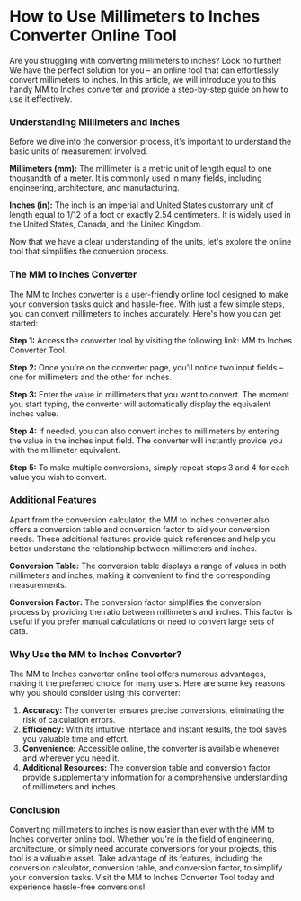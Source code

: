 How to Use Millimeters to Inches Converter Online Tool
======================================================

Are you struggling with converting millimeters to inches? Look no further! We have the perfect solution for you – an online tool that can effortlessly convert millimeters to inches. In this article, we will introduce you to this handy MM to Inches converter and provide a step-by-step guide on how to use it effectively.

### Understanding Millimeters and Inches

Before we dive into the conversion process, it's important to understand the basic units of measurement involved.

**Millimeters (mm):** The millimeter is a metric unit of length equal to one thousandth of a meter. It is commonly used in many fields, including engineering, architecture, and manufacturing.

**Inches (in):** The inch is an imperial and United States customary unit of length equal to 1/12 of a foot or exactly 2.54 centimeters. It is widely used in the United States, Canada, and the United Kingdom.

Now that we have a clear understanding of the units, let's explore the online tool that simplifies the conversion process.

### The MM to Inches Converter

The MM to Inches converter is a user-friendly online tool designed to make your conversion tasks quick and hassle-free. With just a few simple steps, you can convert millimeters to inches accurately. Here's how you can get started:

**Step 1:** Access the converter tool by visiting the following link: MM to Inches Converter Tool.

**Step 2:** Once you're on the converter page, you'll notice two input fields – one for millimeters and the other for inches.

**Step 3:** Enter the value in millimeters that you want to convert. The moment you start typing, the converter will automatically display the equivalent inches value.

**Step 4:** If needed, you can also convert inches to millimeters by entering the value in the inches input field. The converter will instantly provide you with the millimeter equivalent.

**Step 5:** To make multiple conversions, simply repeat steps 3 and 4 for each value you wish to convert.

### Additional Features

Apart from the conversion calculator, the MM to Inches converter also offers a conversion table and conversion factor to aid your conversion needs. These additional features provide quick references and help you better understand the relationship between millimeters and inches.

**Conversion Table:** The conversion table displays a range of values in both millimeters and inches, making it convenient to find the corresponding measurements.

**Conversion Factor:** The conversion factor simplifies the conversion process by providing the ratio between millimeters and inches. This factor is useful if you prefer manual calculations or need to convert large sets of data.

### Why Use the MM to Inches Converter?

The MM to Inches converter online tool offers numerous advantages, making it the preferred choice for many users. Here are some key reasons why you should consider using this converter:

1. **Accuracy:** The converter ensures precise conversions, eliminating the risk of calculation errors.
2. **Efficiency:** With its intuitive interface and instant results, the tool saves you valuable time and effort.
3. **Convenience:** Accessible online, the converter is available whenever and wherever you need it.
4. **Additional Resources:** The conversion table and conversion factor provide supplementary information for a comprehensive understanding of millimeters and inches.

### Conclusion

Converting millimeters to inches is now easier than ever with the MM to Inches converter online tool. Whether you're in the field of engineering, architecture, or simply need accurate conversions for your projects, this tool is a valuable asset. Take advantage of its features, including the conversion calculator, conversion table, and conversion factor, to simplify your conversion tasks. Visit the MM to Inches Converter Tool today and experience hassle-free conversions!